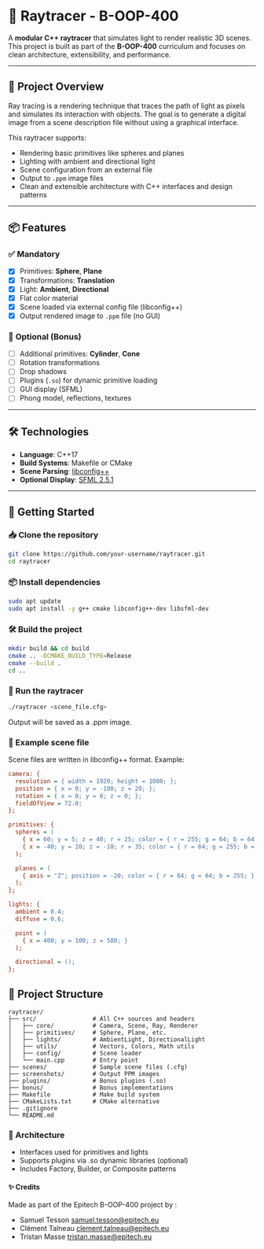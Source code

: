 # 🎇 Raytracer - B-OOP-400
A **modular C++ raytracer** that simulates light to render realistic 3D scenes. This project is built as part of the **B-OOP-400** curriculum and focuses on clean architecture, extensibility, and performance.

---

## 🧠 Project Overview
Ray tracing is a rendering technique that traces the path of light as pixels and simulates its interaction with objects. The goal is to generate a digital image from a scene description file without using a graphical interface.

This raytracer supports:
- Rendering basic primitives like spheres and planes
- Lighting with ambient and directional light
- Scene configuration from an external file
- Output to `.ppm` image files
- Clean and extensible architecture with C++ interfaces and design patterns

---

## 📦 Features
### ✅ **Mandatory**
- [x] Primitives: **Sphere**, **Plane**
- [x] Transformations: **Translation**
- [x] Light: **Ambient**, **Directional**
- [x] Flat color material
- [x] Scene loaded via external config file (libconfig++)
- [x] Output rendered image to `.ppm` file (no GUI)

### 🧪 **Optional (Bonus)**
- [ ] Additional primitives: **Cylinder**, **Cone**
- [ ] Rotation transformations
- [ ] Drop shadows
- [ ] Plugins (`.so`) for dynamic primitive loading
- [ ] GUI display (SFML)
- [ ] Phong model, reflections, textures

---

## 🛠️ Technologies
- **Language**: C++17
- **Build Systems**: Makefile or CMake
- **Scene Parsing**: [libconfig++](https://hyperrealm.github.io/libconfig/)
- **Optional Display**: [SFML 2.5.1](https://www.sfml-dev.org/)

---

## 🚀 Getting Started
### 📥 Clone the repository
```bash
git clone https://github.com/your-username/raytracer.git
cd raytracer
```

### 📦 Install dependencies
```bash
sudo apt update
sudo apt install -y g++ cmake libconfig++-dev libsfml-dev
```

### 🛠️ Build the project
```bash
mkdir build && cd build
cmake .. -DCMAKE_BUILD_TYPE=Release
cmake --build .
cd ..
```

### 🎨 Run the raytracer
```bash
./raytracer <scene_file.cfg>
```
Output will be saved as a .ppm image.

### 📜 Example scene file
Scene files are written in libconfig++ format. Example:
```cfg
camera: {
  resolution = { width = 1920; height = 1080; };
  position = { x = 0; y = -100; z = 20; };
  rotation = { x = 0; y = 0; z = 0; };
  fieldOfView = 72.0;
};

primitives: {
  spheres = (
    { x = 60; y = 5; z = 40; r = 25; color = { r = 255; g = 64; b = 64; }; },
    { x = -40; y = 20; z = -10; r = 35; color = { r = 64; g = 255; b = 64; }; }
  );

  planes = (
    { axis = "Z"; position = -20; color = { r = 64; g = 64; b = 255; }; }
  );
};

lights: {
  ambient = 0.4;
  diffuse = 0.6;

  point = (
    { x = 400; y = 100; z = 500; }
  );

  directional = ();
};
```

## 📁 Project Structure
```plaintext
raytracer/
├── src/                # All C++ sources and headers
│   ├── core/           # Camera, Scene, Ray, Renderer
│   ├── primitives/     # Sphere, Plane, etc.
│   ├── lights/         # AmbientLight, DirectionalLight
│   ├── utils/          # Vectors, Colors, Math utils
│   ├── config/         # Scene loader
│   └── main.cpp        # Entry point
├── scenes/             # Sample scene files (.cfg)
├── screenshots/        # Output PPM images
├── plugins/            # Bonus plugins (.so)
├── bonus/              # Bonus implementations
├── Makefile            # Make build system
├── CMakeLists.txt      # CMake alternative
├── .gitignore
└── README.md
```

### 🧩 Architecture
- Interfaces used for primitives and lights
- Supports plugins via .so dynamic libraries (optional)
- Includes Factory, Builder, or Composite patterns


#### ✨ Credits

Made as part of the Epitech B-OOP-400 project by :
- Samuel Tesson <samuel.tesson@epitech.eu>
- Clément Talneau <clement.talneau@epitech.eu>
- Tristan Masse <tristan.masse@epitech.eu>